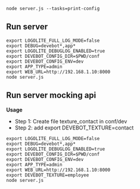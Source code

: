 
```shell
node server.js --tasks=print-config
```

## Run server

```shell
export LOGOLITE_FULL_LOG_MODE=false
export DEBUG=devebot*,app*
export LOGOLITE_DEBUGLOG_ENABLED=true
export DEVEBOT_CONFIG_DIR=$PWD/conf
export DEVEBOT_CONFIG_ENV=dev
export APP_TYPE=admin
export WEB_URL=http://192.168.1.10:8000
node server.js
```

## Run server mocking api

**Usage**

- Step 1: Create file texture_contact in conf/dev
- Step 2: add export DEVEBOT_TEXTURE=contact 

```shell
export LOGOLITE_FULL_LOG_MODE=false
export DEBUG=devebot*,app*
export LOGOLITE_DEBUGLOG_ENABLED=true
export DEVEBOT_CONFIG_DIR=$PWD/conf
export DEVEBOT_CONFIG_ENV=dev
export APP_TYPE=admin
export WEB_URL=http://192.168.1.10:8000
export DEVEBOT_TEXTURE=employee
node server.js
```
